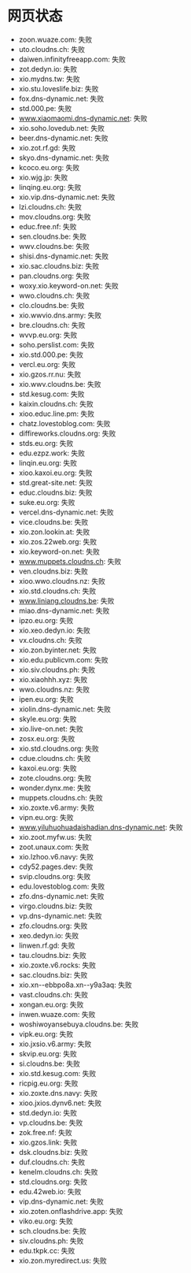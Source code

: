# 网页状态
- zoon.wuaze.com: 失败
- uto.cloudns.ch: 失败
- daiwen.infinityfreeapp.com: 失败
- zot.dedyn.io: 失败
- xio.mydns.tw: 失败
- xio.stu.loveslife.biz: 失败
- fox.dns-dynamic.net: 失败
- std.000.pe: 失败
- www.xiaomaomi.dns-dynamic.net: 失败
- xio.soho.lovedub.net: 失败
- beer.dns-dynamic.net: 失败
- xio.zot.rf.gd: 失败
- skyo.dns-dynamic.net: 失败
- kcoco.eu.org: 失败
- xio.wjg.jp: 失败
- linqing.eu.org: 失败
- xio.vip.dns-dynamic.net: 失败
- lzi.cloudns.ch: 失败
- mov.cloudns.org: 失败
- educ.free.nf: 失败
- sen.cloudns.be: 失败
- wwv.cloudns.be: 失败
- shisi.dns-dynamic.net: 失败
- xio.sac.cloudns.biz: 失败
- pan.cloudns.org: 失败
- woxy.xio.keyword-on.net: 失败
- wwo.cloudns.ch: 失败
- clo.cloudns.be: 失败
- xio.wwvio.dns.army: 失败
- bre.cloudns.ch: 失败
- wvvp.eu.org: 失败
- soho.perslist.com: 失败
- xio.std.000.pe: 失败
- vercl.eu.org: 失败
- xio.gzos.rr.nu: 失败
- xio.wwv.cloudns.be: 失败
- std.kesug.com: 失败
- kaixin.cloudns.ch: 失败
- xioo.educ.line.pm: 失败
- chatz.lovestoblog.com: 失败
- diffireworks.cloudns.org: 失败
- stds.eu.org: 失败
- edu.ezpz.work: 失败
- linqin.eu.org: 失败
- xioo.kaxoi.eu.org: 失败
- std.great-site.net: 失败
- educ.cloudns.biz: 失败
- suke.eu.org: 失败
- vercel.dns-dynamic.net: 失败
- vice.cloudns.be: 失败
- xio.zon.lookin.at: 失败
- xio.zos.22web.org: 失败
- xio.keyword-on.net: 失败
- www.muppets.cloudns.ch: 失败
- ven.cloudns.biz: 失败
- xioo.wwo.cloudns.nz: 失败
- xio.std.cloudns.ch: 失败
- www.liniang.cloudns.be: 失败
- miao.dns-dynamic.net: 失败
- ipzo.eu.org: 失败
- xio.xeo.dedyn.io: 失败
- vx.cloudns.ch: 失败
- xio.zon.byinter.net: 失败
- xio.edu.publicvm.com: 失败
- xio.siv.cloudns.ph: 失败
- xio.xiaohhh.xyz: 失败
- wwo.cloudns.nz: 失败
- ipen.eu.org: 失败
- xiolin.dns-dynamic.net: 失败
- skyle.eu.org: 失败
- xio.live-on.net: 失败
- zosx.eu.org: 失败
- xio.std.cloudns.org: 失败
- cdue.cloudns.ch: 失败
- kaxoi.eu.org: 失败
- zote.cloudns.org: 失败
- wonder.dynx.me: 失败
- muppets.cloudns.ch: 失败
- xio.zoxte.v6.army: 失败
- vipn.eu.org: 失败
- www.yiluhuohuadaishadian.dns-dynamic.net: 失败
- xio.zoot.myfw.us: 失败
- zoot.unaux.com: 失败
- xio.lzhoo.v6.navy: 失败
- cdy52.pages.dev: 失败
- svip.cloudns.org: 失败
- edu.lovestoblog.com: 失败
- zfo.dns-dynamic.net: 失败
- virgo.cloudns.biz: 失败
- vp.dns-dynamic.net: 失败
- zfo.cloudns.org: 失败
- xeo.dedyn.io: 失败
- linwen.rf.gd: 失败
- tau.cloudns.biz: 失败
- xio.zoxte.v6.rocks: 失败
- sac.cloudns.biz: 失败
- xio.xn--ebbpo8a.xn--y9a3aq: 失败
- vast.cloudns.ch: 失败
- xongan.eu.org: 失败
- inwen.wuaze.com: 失败
- woshiwoyansebuya.cloudns.be: 失败
- vipk.eu.org: 失败
- xio.jxsio.v6.army: 失败
- skvip.eu.org: 失败
- si.cloudns.be: 失败
- xio.std.kesug.com: 失败
- ricpig.eu.org: 失败
- xio.zoxte.dns.navy: 失败
- xioo.jxios.dynv6.net: 失败
- std.dedyn.io: 失败
- vp.cloudns.be: 失败
- zok.free.nf: 失败
- xio.gzos.link: 失败
- dsk.cloudns.biz: 失败
- duf.cloudns.ch: 失败
- kenelm.cloudns.ch: 失败
- std.cloudns.org: 失败
- edu.42web.io: 失败
- vip.dns-dynamic.net: 失败
- xio.zoten.onflashdrive.app: 失败
- viko.eu.org: 失败
- sch.cloudns.be: 失败
- siv.cloudns.ph: 失败
- edu.tkpk.cc: 失败
- xio.zon.myredirect.us: 失败
